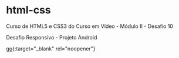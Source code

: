 # html-css
Curso de HTML5 e CSS3 do Curso em Vídeo - Módulo II - Desafio 10

Desafio Responsivo - Projeto Android

[go](https://viniciusm0raes.github.io/projeto-android/index.html){:target="_blank" rel="noopener"}